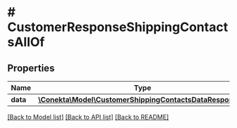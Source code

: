 # # CustomerResponseShippingContactsAllOf

## Properties

Name | Type | Description | Notes
------------ | ------------- | ------------- | -------------
**data** | [**\Conekta\Model\CustomerShippingContactsDataResponse[]**](CustomerShippingContactsDataResponse.md) |  | [optional]

[[Back to Model list]](../../README.md#models) [[Back to API list]](../../README.md#endpoints) [[Back to README]](../../README.md)
